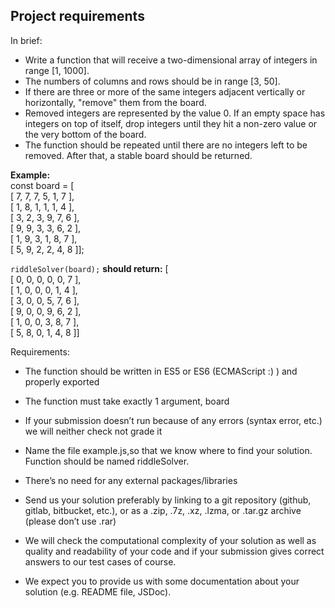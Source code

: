 ## Project requirements
In brief:
* Write a function that will receive a two-dimensional array of integers in range
[1, 1000].
* The numbers of columns and rows should be in range [3, 50].
* If there are three or more of the same integers adjacent vertically or
horizontally, "remove" them from the board.
* Removed integers are represented by the value 0. If an empty space has
integers on top of itself, drop integers until they hit a non-zero value or the
very bottom of the board.
* The function should be repeated until there are no integers left to be removed.
After that, a stable board should be returned.

**Example:**  
const board = [  
[ 7, 7, 7, 5, 1, 7 ],  
[ 1, 8, 1, 1, 1, 4 ],  
[ 3, 2, 3, 9, 7, 6 ],  
[ 9, 9, 3, 3, 6, 2 ],  
[ 1, 9, 3, 1, 8, 7 ],  
[ 5, 9, 2, 2, 4, 8 ]];  

`riddleSolver(board);`
**should return:**
[  
[ 0, 0, 0, 0, 0, 7 ],  
[ 1, 0, 0, 0, 1, 4 ],  
[ 3, 0, 0, 5, 7, 6 ],  
[ 9, 0, 0, 9, 6, 2 ],  
[ 1, 0, 0, 3, 8, 7 ],  
[ 5, 8, 0, 1, 4, 8 ]]

Requirements:
* The function should be written in ES5 or ES6 (ECMAScript :) ) and properly
exported
* The function must take exactly 1 argument, board
* If your submission doesn’t run because of any errors (syntax error, etc.) we
will neither check not grade it

* Name the file example.js,so that we know where to find your solution.
Function should be named riddleSolver.
* There’s no need for any external packages/libraries
* Send us your solution preferably by linking to a git repository (github, gitlab,
bitbucket, etc.), or as a .zip, .7z, .xz, .lzma, or .tar.gz archive (please don’t use
.rar)
* We will check the computational complexity of your solution as well as quality
and readability of your code and if your submission gives correct answers to
our test cases of course.
* We expect you to provide us with some documentation about your solution
(e.g. README file, JSDoc).